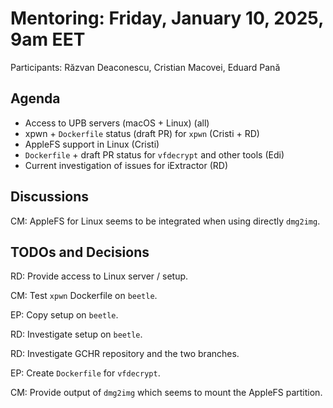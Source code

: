 # Mentoring: Friday, January 10, 2025, 9am EET

Participants: Răzvan Deaconescu, Cristian Macovei, Eduard Pană

## Agenda

- Access to UPB servers (macOS + Linux) (all)
- xpwn + `Dockerfile` status (draft PR) for `xpwn` (Cristi + RD)
- AppleFS support in Linux (Cristi)
- `Dockerfile` + draft PR status for `vfdecrypt` and other tools (Edi)
- Current investigation of issues for iExtractor (RD)

## Discussions

CM: AppleFS for Linux seems to be integrated when using directly `dmg2img`.

## TODOs and Decisions

RD: Provide access to Linux server / setup.

CM: Test `xpwn` Dockerfile on `beetle`.

EP: Copy setup on `beetle`.

RD: Investigate setup on `beetle`.

RD: Investigate GCHR repository and the two branches.

EP: Create `Dockerfile` for `vfdecrypt`.

CM: Provide output of `dmg2img` which seems to mount the AppleFS partition.
